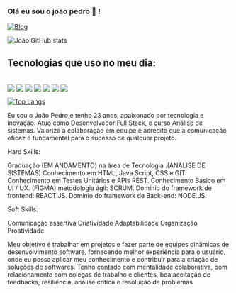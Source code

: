 ### Olá eu sou o joão pedro 👋 !


[![Blog](https://img.shields.io/badge/LinkedIn-0077B5?style=for-the-badge&logo=linkedin&logoColor=white)](https://www.linkedin.com/in/jo%C3%A3o-pedro-venceslau-1b8a39230/)



![João GitHub stats](https://github-readme-stats.vercel.app/api?username=joao20233&show_icons=true&theme=radical)

## Tecnologias que uso no meu dia:

<div style= "display: inline-block"><br/>
    <img align= "center"  src="https://img.shields.io/badge/HTML5-E34F26?style=for-the-badge&logo=html5&logoColor=white" />
    <img align= "center"  src="https://img.shields.io/badge/CSS-239120?&style=for-the-badge&logo=css3&logoColor=white" />
    <img align= "center"  src="https://img.shields.io/badge/JavaScript-F7DF1E?style=for-the-badge&logo=javascript&logoColor=black" />
    <img align= "center"  src="https://img.shields.io/badge/React-20232A?style=for-the-badge&logo=react&logoColor=61DAFB" />
    <img align= "center"  src="https://img.shields.io/badge/TypeScript-007ACC?style=for-the-badge&logo=typescript&logoColor=white" />
    <img align= "center"  src="https://img.shields.io/badge/Node.js-43853D?style=for-the-badge&logo=node.js&logoColor=white" />
    <img align= "center"  src="https://img.shields.io/badge/GIT-E44C30?style=for-the-badge&logo=git&logoColor=white" />
</div><br>

[![Top Langs](https://github-readme-stats.vercel.app/api/top-langs/?username=joao20233)](https://github.com/anuraghazra/github-readme-stats)

Eu sou o João Pedro e tenho 23 anos, apaixonado por tecnologia e inovação. Atuo como Desenvolvedor Full Stack, e curso Análise de sistemas. Valorizo a colaboração em equipe e acredito que a comunicação eficaz é fundamental para o sucesso de qualquer projeto.

Hard Skills:

Graduação (EM ANDAMENTO) na área de Tecnologia .(ANALISE DE SISTEMAS)
Conhecimento em HTML, Java Script, CSS e GIT.
Conhecimento em Testes Unitários e APIs REST.
Conhecimento Básico em UI / UX. (FIGMA)
metodologia ágil: SCRUM.
Domínio do framework de frontend: REACT.JS.
Domínio do framework de Back-end: NODE.JS.

Soft Skills:

Comunicação assertiva
Criatividade
Adaptabilidade
Organização
Proatividade

Meu objetivo é trabalhar em projetos e fazer parte de equipes dinâmicas de desenvolvimento software, fornecendo melhor experiência para o usuário, onde eu possa aplicar meu conhecimento e contribuir para a criação de soluções de softwares. Tenho contado com mentalidade colaborativa, bom relacionamento com colegas de trabalho e clientes, boa aceitação de feedbacks, resiliência, análise crítica e resolução de problemas






